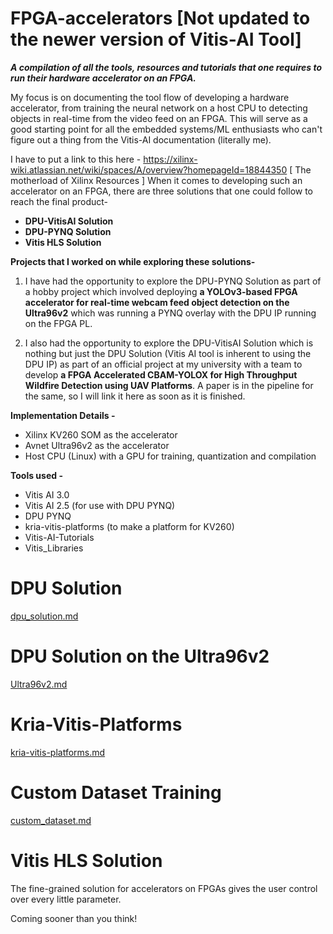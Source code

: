 # FPGA-accelerators [Not updated to the newer version of Vitis-AI Tool]
_**A compilation of all the tools, resources and tutorials that one requires to run their hardware accelerator on an FPGA.**_ </br>

My focus is on documenting the tool flow of developing a hardware accelerator, from training the neural network on a host CPU to detecting objects in real-time from the video feed on an FPGA. This will serve as a good starting point for all the embedded systems/ML enthusiasts who can't figure out a thing from the Vitis-AI documentation (literally me). </br>

I have to put a link to this here - https://xilinx-wiki.atlassian.net/wiki/spaces/A/overview?homepageId=18844350 [ The motherload of Xilinx Resources ]
When it comes to developing such an accelerator on an FPGA, there are three solutions that one could follow to reach the final product-
- **DPU-VitisAI Solution**
- **DPU-PYNQ Solution**
- **Vitis HLS Solution**

**Projects that I worked on while exploring these solutions-**
1. I have had the opportunity to explore the DPU-PYNQ Solution as part of a hobby project which involved deploying **a YOLOv3-based FPGA accelerator for real-time webcam feed object detection on the Ultra96v2** which was running a PYNQ overlay with the DPU IP running on the FPGA PL. </br>

2. I also had the opportunity to explore the DPU-VitisAI Solution which is nothing but just the DPU Solution (Vitis AI tool is inherent to using the DPU IP) as part of an official project at my university with a team to develop **a FPGA Accelerated CBAM-YOLOX for High Throughput Wildfire Detection using UAV Platforms**. A paper is in the pipeline for the same, so I will link it here as soon as it is finished. </br>

**Implementation Details -** </br>
- Xilinx KV260 SOM as the accelerator
- Avnet Ultra96v2 as the accelerator
- Host CPU (Linux) with a GPU for training, quantization and compilation 

**Tools used -** </br>
- Vitis AI 3.0
- Vitis AI 2.5 (for use with DPU PYNQ)
- DPU PYNQ
- kria-vitis-platforms (to make a platform for KV260)
- Vitis-AI-Tutorials
- Vitis_Libraries

# DPU Solution

[dpu_solution.md](https://github.com/halalboro/fpga-accelerators/blob/a2228ce24e380572921cbb9e6fca7aabe17aebba/dpu_solution.md)

# DPU Solution on the Ultra96v2

[Ultra96v2.md](https://github.com/halalboro/fpga-accelerators/blob/3ffbd2ef849b93e2cf7d83feef69a577a9962356/Ultra96v2.md)

# Kria-Vitis-Platforms

[kria-vitis-platforms.md](https://github.com/halalboro/fpga-accelerators/blob/fffcd140e48e03bb8175c4f258ef5e92f8a2041a/kria-vitis-platforms.md)                                                                                                            
# Custom Dataset Training 

[custom_dataset.md](https://github.com/halalboro/fpga-accelerators/blob/b9f5574049b3637a625f598aa30cde14999e474c/custom_dataset.md)

# Vitis HLS Solution

The fine-grained solution for accelerators on FPGAs gives the user control over every little parameter.

Coming sooner than you think!


         
